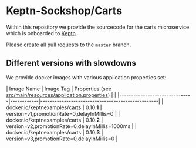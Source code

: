 # Keptn-Sockshop/Carts

Within this repository we provide the sourcecode for the carts microservice which is onboarded to [Keptn](https://keptn.sh).

Please create all pull requests to the `master` branch.

## Different versions with slowdowns

We provide docker images with various application properties set:

| Image Name                    | Image Tag  | Properties (see [src/main/resources/application.properties](src/main/resources/application.properties)) |                                      |
|-------------------------------|------------|--------------------------------------------------|
| docker.io/keptnexamples/carts | 0.10.**1** | version=v1,promotionRate=0,delayInMillis=0       |
| docker.io/keptnexamples/carts | 0.10.**2** | version=v2,promotionRate=0,delayInMillis=1000ms  |
| docker.io/keptnexamples/carts | 0.10.**3** | version=v3,promotionRate=0,delayInMillis=0       |

